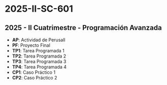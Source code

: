 # 2025-II-SC-601

## 2025 - II Cuatrimestre - Programación Avanzada

- **AP**: Actividad de Perusall
- **PF**: Proyecto Final
- **TP1**: Tarea Programada 1
- **TP2**: Tarea Programada 2
- **TP3**: Tarea Programada 3
- **TP4**: Tarea Programada 4
- **CP1**: Caso Práctico 1
- **CP2**: Caso Práctico 2
